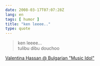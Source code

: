 ```yaml
---
date: 2008-03-17T07:07:28Z
lang: en
tags: [ humor ]
title: "ken leeee.."
type: quote
---
```


> ken leeee...\
> tulibu dibu douchoo

[Valentina Hassan @ Bulgarian "Music
Idol"](http://youtube.com/watch?v=FQt-h753jHI)

